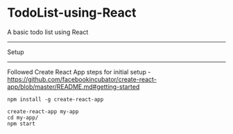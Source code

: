# TodoList-using-React

A basic todo list using React

-----
Setup
_____

Followed Create React App steps for initial setup - https://github.com/facebookincubator/create-react-app/blob/master/README.md#getting-started

    npm install -g create-react-app

    create-react-app my-app
    cd my-app/
    npm start
